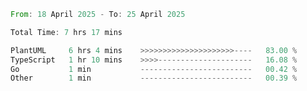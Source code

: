 <!--START_SECTION:waka-->

```rust
From: 18 April 2025 - To: 25 April 2025

Total Time: 7 hrs 17 mins

PlantUML     6 hrs 4 mins    >>>>>>>>>>>>>>>>>>>>>----   83.00 %
TypeScript   1 hr 10 mins    >>>>---------------------   16.08 %
Go           1 min           -------------------------   00.42 %
Other        1 min           -------------------------   00.39 %
```

<!--END_SECTION:waka-->
